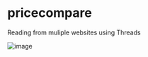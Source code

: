 # pricecompare

Reading from muliple websites using Threads

![image](https://user-images.githubusercontent.com/25764932/124522084-3bcc4900-ddf2-11eb-823d-970f69785876.png)


